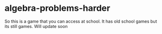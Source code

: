 # algebra-problems-harder
So this is a game that you can access at school. 
It has old school games but its still games. 
Will update soon
